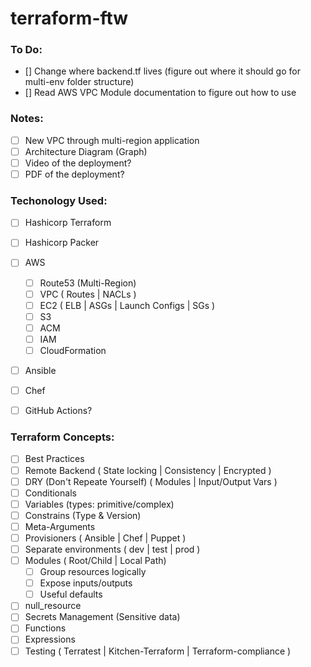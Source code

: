 # terraform-ftw

### To Do:
- [] Change where backend.tf lives (figure out where it should go for multi-env folder structure)
- [] Read AWS VPC Module documentation to figure out how to use

### Notes:
- [ ] New VPC through multi-region application
- [ ] Architecture Diagram (Graph)
- [ ] Video of the deployment?
- [ ] PDF of the deployment?

### Techonology Used:

- [ ] Hashicorp Terraform
- [ ] Hashicorp Packer
- [ ] AWS
  - [ ] Route53 (Multi-Region)
  - [ ] VPC ( Routes | NACLs )
  - [ ] EC2 ( ELB | ASGs | Launch Configs | SGs )
  - [ ] S3
  - [ ] ACM
  - [ ] IAM
  - [ ] CloudFormation
- [ ] Ansible
- [ ] Chef

- [ ] GitHub Actions?

### Terraform Concepts:
- [ ] Best Practices
- [ ] Remote Backend ( State locking | Consistency | Encrypted )
- [ ] DRY (Don't Repeate Yourself) ( Modules | Input/Output Vars )
- [ ] Conditionals
- [ ] Variables (types: primitive/complex)
- [ ] Constrains (Type & Version)
- [ ] Meta-Arguments
- [ ] Provisioners ( Ansible | Chef | Puppet )
- [ ] Separate environments ( dev | test | prod )
- [ ] Modules ( Root/Child | Local Path)
  - [ ] Group resources logically
  - [ ] Expose inputs/outputs
  - [ ] Useful defaults
- [ ] null_resource
- [ ] Secrets Management (Sensitive data)
- [ ] Functions
- [ ] Expressions
- [ ] Testing ( Terratest | Kitchen-Terraform | Terraform-compliance )